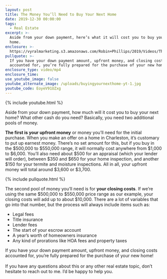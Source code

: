 ```yaml
---
layout: post
title: The Money You’ll Need to Buy Your Next Home
date: 2019-12-30 00:00:00
tags:
  - Real Estate
excerpt: >-
  Aside from your down payment, here’s what it will cost you to buy your next
  home.
enclosure: >-
  https://vyralmarketing.s3.amazonaws.com/Robin+Phillips/2019/Videos/The+Money+Youll+Need+to+Buy+Your+Next+Home+(2).mp4
pullquote: >-
  If you have your down payment amount, upfront money, and closing costs
  accounted for, you’re fully prepared for the purchase of your new home!
enclosure_type: video/mp4
enclosure_time:
use_youtube_image: false
youtube_alternate_image: /uploads/buyingyournexthome-yt-1.jpg
youtube_code: EoyeV91UZxg
---
```


{% include youtube.html %}

Aside from your down payment, how much will it cost you to buy your next home? What other cash do you need? Basically, you need two additional pools of money.&nbsp;

**The first is your upfront money**&nbsp;or money you’ll need for the initial purchase. When you make an offer on a home in Charleston, it’s customary to put up earnest money. There’s no set amount for this, but if you buy in the $500,000 to $550,000 range, it will normally cost anywhere from $1,000 to $6,000. You’ll also need about $500 for an appraisal (which your lender will order), between $350 and $650 for your home inspection, and another $150 for your termite and moisture inspections. All in all, your upfront money will total around $3,600 or $3,700.

{% include pullquote.html %}

The second pool of money you’ll need is for **your closing costs**. If we’re using the same $500,000 to $550,000 price range as our example, your closing costs will add up to about $10,000. There are a lot of variables that go into that number, but the process will always include items such as:

* Legal fees&nbsp;
* Title insurance&nbsp;
* Lender fees&nbsp;
* The start of your escrow account&nbsp;
* A year’s worth of homeowners insurance&nbsp;
* Any kind of prorations like HOA fees and property taxes

If you have your down payment amount, upfront money, and closing costs accounted for, you’re fully prepared for the purchase of your new home\!&nbsp;<br>&nbsp;<br>If you have any questions about this or any other real estate topic, don’t hesitate to reach out to me. I’d be happy to help you.